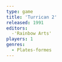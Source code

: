 ```yaml
---
type: game
title: 'Turrican 2'
released: 1991
editors: 
  -'Rainbow Arts'
players: 1
genres:
  - Plates-formes
---
```


